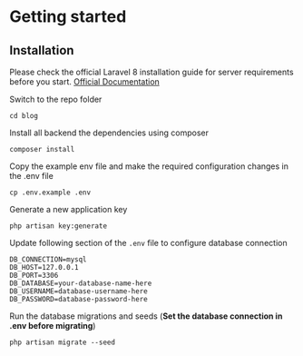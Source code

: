 # Getting started

## Installation

Please check the official Laravel 8 installation guide for server requirements before you start. [Official Documentation](https://laravel.com/docs/8.x/installation)

Switch to the repo folder

    cd blog

Install all backend the dependencies using composer

    composer install

Copy the example env file and make the required configuration changes in the .env file

    cp .env.example .env

Generate a new application key

    php artisan key:generate

Update following section of the `.env` file to configure database connection

    DB_CONNECTION=mysql
    DB_HOST=127.0.0.1
    DB_PORT=3306
    DB_DATABASE=your-database-name-here
    DB_USERNAME=database-username-here
    DB_PASSWORD=database-password-here

Run the database migrations and seeds (**Set the database connection in .env before migrating**)

    php artisan migrate --seed

